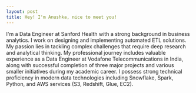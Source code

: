 ```yaml
---
layout: post
title: Hey! I'm Anushka, nice to meet you!
---
```


I'm a Data Engineer at Sanford Health with a strong background in business analytics. I work on designing and implementing automated ETL solutions. My passion lies in tackling complex challenges that require deep research and analytical thinking. My professional journey includes valuable experience as a Data Engineer at Vodafone Telecommunications in India, along with successful completion of three major projects and various smaller initiatives during my academic career. I possess strong technical proficiency in modern data technologies including Snowflake, Spark, Python, and AWS services (S3, Redshift, Glue, EC2).

